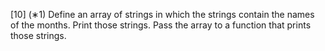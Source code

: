 [10] (∗1) Define an array of strings in which the strings contain the names of the months. Print
those strings. Pass the array to a function that prints those strings.
